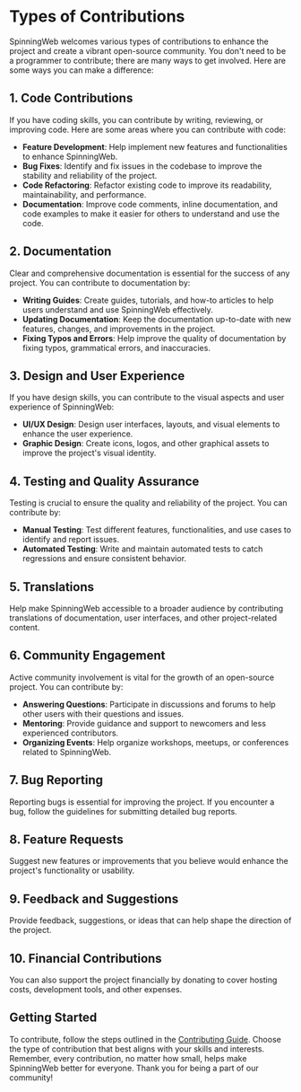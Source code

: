 # Types of Contributions

SpinningWeb welcomes various types of contributions to enhance the project and create a vibrant open-source community. You don't need to be a programmer to contribute; there are many ways to get involved. Here are some ways you can make a difference:

## 1. Code Contributions

If you have coding skills, you can contribute by writing, reviewing, or improving code. Here are some areas where you can contribute with code:

- **Feature Development**: Help implement new features and functionalities to enhance SpinningWeb.
- **Bug Fixes**: Identify and fix issues in the codebase to improve the stability and reliability of the project.
- **Code Refactoring**: Refactor existing code to improve its readability, maintainability, and performance.
- **Documentation**: Improve code comments, inline documentation, and code examples to make it easier for others to understand and use the code.

## 2. Documentation

Clear and comprehensive documentation is essential for the success of any project. You can contribute to documentation by:

- **Writing Guides**: Create guides, tutorials, and how-to articles to help users understand and use SpinningWeb effectively.
- **Updating Documentation**: Keep the documentation up-to-date with new features, changes, and improvements in the project.
- **Fixing Typos and Errors**: Help improve the quality of documentation by fixing typos, grammatical errors, and inaccuracies.

## 3. Design and User Experience

If you have design skills, you can contribute to the visual aspects and user experience of SpinningWeb:

- **UI/UX Design**: Design user interfaces, layouts, and visual elements to enhance the user experience.
- **Graphic Design**: Create icons, logos, and other graphical assets to improve the project's visual identity.

## 4. Testing and Quality Assurance

Testing is crucial to ensure the quality and reliability of the project. You can contribute by:

- **Manual Testing**: Test different features, functionalities, and use cases to identify and report issues.
- **Automated Testing**: Write and maintain automated tests to catch regressions and ensure consistent behavior.

## 5. Translations

Help make SpinningWeb accessible to a broader audience by contributing translations of documentation, user interfaces, and other project-related content.

## 6. Community Engagement

Active community involvement is vital for the growth of an open-source project. You can contribute by:

- **Answering Questions**: Participate in discussions and forums to help other users with their questions and issues.
- **Mentoring**: Provide guidance and support to newcomers and less experienced contributors.
- **Organizing Events**: Help organize workshops, meetups, or conferences related to SpinningWeb.

## 7. Bug Reporting

Reporting bugs is essential for improving the project. If you encounter a bug, follow the guidelines for submitting detailed bug reports.

## 8. Feature Requests

Suggest new features or improvements that you believe would enhance the project's functionality or usability.

## 9. Feedback and Suggestions

Provide feedback, suggestions, or ideas that can help shape the direction of the project.

## 10. Financial Contributions

You can also support the project financially by donating to cover hosting costs, development tools, and other expenses.

## Getting Started

To contribute, follow the steps outlined in the [Contributing Guide](/CONTRIBUTING.md). Choose the type of contribution that best aligns with your skills and interests. Remember, every contribution, no matter how small, helps make SpinningWeb better for everyone. Thank you for being a part of our community!
